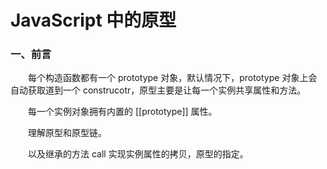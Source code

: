 # JavaScript 中的原型

### 一、前言

  &emsp;&emsp;每个构造函数都有一个 prototype 对象，默认情况下，prototype 对象上会自动获取道到一个 construcotr，原型主要是让每一个实例共享属性和方法。

  &emsp;&emsp;每一个实例对象拥有内置的 [[prototype]] 属性。

  &emsp;&emsp;理解原型和原型链。

  &emsp;&emsp;以及继承的方法 call 实现实例属性的拷贝，原型的指定。
